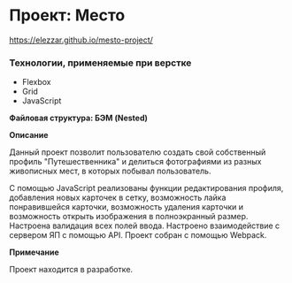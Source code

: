 # Проект: Место
https://elezzar.github.io/mesto-project/

### Технологии, применяемые при верстке

* Flexbox
* Grid
* JavaScript

**Файловая структура: БЭМ (Nested)**

**Описание**

Данный проект позволит пользователю создать свой собственный профиль "Путешественника" и делиться фотографиями
из разных живописных мест, в которых побывал пользователь.

С помощью JavaScript реализованы функции редактирования профиля, добавления новых карточек в сетку, возможность лайка понравившейся карточки, возможность удаления карточки и возможность открыть изображения в полноэкранный размер. Настроена валидация всех полей ввода. Настроено взаимодействие с сервером ЯП с помощью API. Проект собран с помощью Webpack.

**Примечание**

Проект находится в разработке.